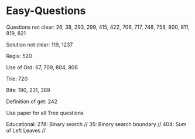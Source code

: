 # Easy-Questions

Questions not clear:
26, 38, 293, 299, 415, 422, 706, 717, 748, 758, 800, 811, 819, 821

Solution not clear:
119, 1237

Regix:
520

Use of Ord:
67, 709, 804, 806

Trie:
720

Bits:
190, 231, 389

Definition of get:
242

Use paper for all Tree questions


Educational:
278: Binary search //
35: Binary search boundary //
404: Sum of Left Leaves //
